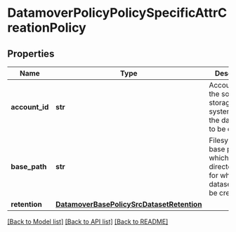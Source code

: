 # DatamoverPolicyPolicySpecificAttrCreationPolicy

## Properties
Name | Type | Description | Notes
------------ | ------------- | ------------- | -------------
**account_id** | **str** | Account ID of the source storage system, where the dataset is to be created. | [optional] 
**base_path** | **str** | Filesystem base path which has the directories/files for which dataset has to be created. | [optional] 
**retention** | [**DatamoverBasePolicySrcDatasetRetention**](DatamoverBasePolicySrcDatasetRetention.md) |  | [optional] 

[[Back to Model list]](../README.md#documentation-for-models) [[Back to API list]](../README.md#documentation-for-api-endpoints) [[Back to README]](../README.md)


